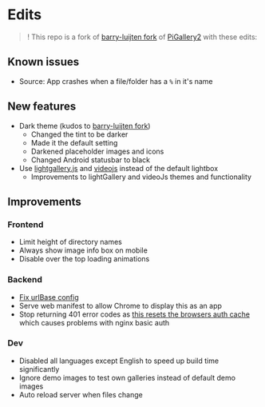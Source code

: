 
# Edits

> ! This repo is a fork of [barry-luijten fork](https://github.com/barry-luijten/pigallery2) of [PiGallery2](https://github.com/bpatrik/pigallery2) with these edits:

## Known issues

- Source: App crashes when a file/folder has a `%` in it's name

## New features

- Dark theme (kudos to [barry-luijten fork](https://github.com/barry-luijten/pigallery2))
  - Changed the tint to be darker
  - Made it the default setting
  - Darkened placeholder images and icons
  - Changed Android statusbar to black
- Use [lightgallery.js](https://sachinchoolur.github.io/lightgallery.js/) and [videojs](https://videojs.com/) instead of the default lightbox
  - Improvements to lightGallery and videoJs themes and functionality

## Improvements

### Frontend

- Limit height of directory names
- Always show image info box on mobile
- Disable over the top loading animations

### Backend

- [Fix urlBase config](https://github.com/tuur29/pigallery2/blob/f24248672b44fd7bacf0c9ac1b79775a799e374a/src/frontend/index.html#L4)
- Serve web manifest to allow Chrome to display this as an app
- Stop returning 401 error codes as [this resets the browsers auth cache](https://stackoverflow.com/a/44123562) which causes problems with nginx basic auth


### Dev

- Disabled all languages except English to speed up build time significantly
- Ignore demo images to test own galleries instead of default demo images
- Auto reload server when files change
